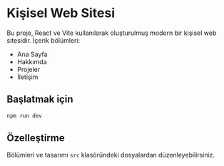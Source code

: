 
# Kişisel Web Sitesi

Bu proje, React ve Vite kullanılarak oluşturulmuş modern bir kişisel web sitesidir. İçerik bölümleri:
- Ana Sayfa
- Hakkımda
- Projeler
- İletişim

## Başlatmak için

```bash
npm run dev
```

## Özelleştirme
Bölümleri ve tasarımı `src` klasöründeki dosyalardan düzenleyebilirsiniz.
